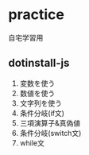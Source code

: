 # practice
自宅学習用

## dotinstall-js
1. 変数を使う
2. 数値を使う
3. 文字列を使う
4. 条件分岐(if文)
5. 三項演算子&amp;真偽値
6. 条件分岐(switch文)
7. while文

